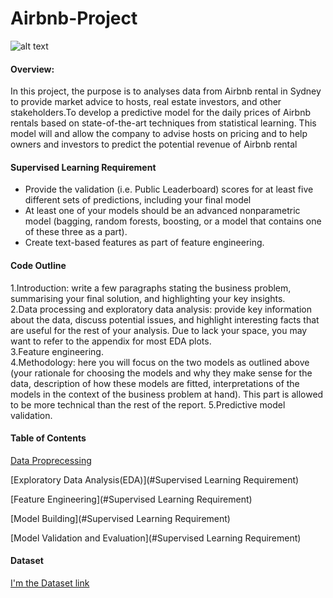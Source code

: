 # Airbnb-Project 

![alt text](https://pbs.twimg.com/profile_images/1347634517519974402/ND0m2Hxn.png/200/200)



#### Overview:

In this project, the purpose is to analyses data from Airbnb rental in Sydney to provide market advice to hosts, real estate investors, and other stakeholders.To develop a predictive model for the daily prices of Airbnb rentals based on state-of-the-art techniques from statistical learning.  This model will and allow the company to advise hosts on pricing and to help owners and investors to predict the potential revenue of Airbnb rental 

#### Supervised Learning Requirement 

* Provide the validation (i.e. Public Leaderboard) scores for at least five different  sets  of  predictions,  including  your  final  model
* At least one of your models should be an advanced nonparametric model (bagging, random forests, boosting, or a model that contains one of these three as a part).
* Create text-based features as part of feature engineering.  

#### Code Outline 

1.Introduction: write a few paragraphs stating the business problem, summarising your final solution, and highlighting your key insights.  
2.Data processing and exploratory data analysis: provide key information about the data, discuss potential issues, and highlight interesting facts that are useful for the rest of your analysis. Due to lack your space, you may want to refer to the appendix for most EDA plots.  
3.Feature engineering.  
4.Methodology: here you will focus on the two models as outlined above (your rationale for choosing the models and why they make sense for the data, description of how these models are fitted, interpretations of the models in the context of the business problem at hand).  This part is allowed to be more technical than the rest of the report. 
5.Predictive model validation.  


#### Table of Contents 

[Data Proprecessing](#Overview)

[Exploratory Data Analysis(EDA)](#Supervised Learning Requirement)


[Feature Engineering](#Supervised Learning Requirement)


[Model Building](#Supervised Learning Requirement)


[Model Validation and Evaluation](#Supervised Learning Requirement)

#### Dataset 

[I'm the Dataset link](https://drive.google.com/drive/folders/1BNznLRF-k_K9NwG7UwZfunQBeJ4eQO4Q?usp=sharing)





